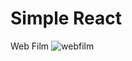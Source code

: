# Simple React
Web Film
![webfilm](https://github.com/fuadafif/react-web-film/assets/37659404/e4575c07-68d7-418f-bcb5-1c5528a3d9d7)
